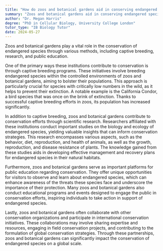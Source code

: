```yaml
---
title: "How do zoos and botanical gardens aid in conserving endangered species?"
summary: "Zoos and botanical gardens aid in conserving endangered species through captive breeding, research, and public education."
author: "Dr. Megan Harris"
degree: "PhD in Cellular Biology, University College London"
tutor_type: "IB Biology Tutor"
date: 2024-05-27
---
```


Zoos and botanical gardens play a vital role in the conservation of endangered species through various methods, including captive breeding, research, and public education.

One of the primary ways these institutions contribute to conservation is through captive breeding programs. These initiatives involve breeding endangered species within the controlled environments of zoos and botanical gardens, aiming to bolster their populations. This approach is particularly crucial for species with critically low numbers in the wild, as it helps to prevent their extinction. A notable example is the California Condor, a bird species that was once on the brink of extinction. Thanks to successful captive breeding efforts in zoos, its population has increased significantly.

In addition to captive breeding, zoos and botanical gardens contribute to conservation efforts through scientific research. Researchers affiliated with these institutions conduct important studies on the biology and ecology of endangered species, yielding valuable insights that can inform conservation strategies. This research encompasses various aspects, such as the behavior, diet, reproduction, and health of animals, as well as the growth, reproduction, and disease resistance of plants. The knowledge gained from these studies aids in developing effective management and recovery plans for endangered species in their natural habitats.

Furthermore, zoos and botanical gardens serve as important platforms for public education regarding conservation. They offer unique opportunities for visitors to observe and learn about endangered species, which can enhance awareness of the threats these species face and underscore the importance of their protection. Many zoos and botanical gardens also conduct educational programs and events designed to engage the public in conservation efforts, inspiring individuals to take action in support of endangered species.

Lastly, zoos and botanical gardens often collaborate with other conservation organizations and participate in international conservation initiatives. These collaborations may involve sharing expertise and resources, engaging in field conservation projects, and contributing to the formulation of global conservation strategies. Through these partnerships, zoos and botanical gardens can significantly impact the conservation of endangered species on a global scale.
    